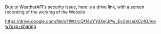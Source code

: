 Due to WeatherAPI's security issue, here is a drive link, with a screen recording of the working of the Website

https://drive.google.com/file/d/1WzrcQf14xYYdXerJPw_EvGniseiXCo1G/view?usp=sharing
